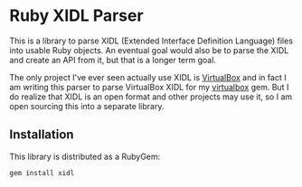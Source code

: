 # Ruby XIDL Parser

This is a library to parse XIDL (Extended Interface Definition Language)
files into usable Ruby objects. An eventual goal would also be to parse the
XIDL and create an API from it, but that is a longer term goal.

The only project I've ever seen actually use XIDL is [VirtualBox](http://virtualbox.org)
and in fact I am writing this parser to parse VirtualBox XIDL for my
[virtualbox](http://github.com/mitchellh/virtualbox) gem. But I do realize
that XIDL is an open format and other projects may use it, so I am open
sourcing this into a separate library.

## Installation

This library is distributed as a RubyGem:

    gem install xidl

